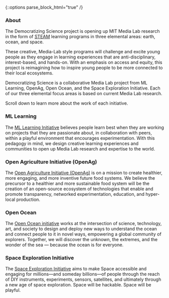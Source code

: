 {::options parse_block_html="true" /}
<section>
<h3>About</h3>
The Democratizing Science project is opening up MIT Media Lab research in the form of <a href="https://en.wikipedia.org/wiki/STEAM_fields/" target="_blank" class="sliding black">STEAM</a> learning programs in three elemental areas: earth, ocean, and space. 

These creative, Media-Lab style programs will challenge and excite young people as they engage in learning experiences that are anti-disciplinary, interest-based, and hands-on. With an emphasis on access and equity, this project is reimagining how to inspire young people to be more connected to their local ecosystems.

Democratizing Science is a collaborative Media Lab project from ML Learning, OpenAg, Open Ocean, and the Space Exploration Initiative. Each of our three elemental focus areas is based on current Media Lab research.

Scroll down to learn more about the work of each initiative.
</section>

<section class="red">
<h3>ML Learning</h3>
The <a href="https://learn.media.mit.edu/" target="_blank" class="sliding red">ML Learning Initiative</a> believes people learn best when they are working on projects that they are passionate about, in collaboration with peers, within a playful environment that encourages experimentation. With this pedagogy in mind, we design creative learning experiences and communities to open up Media Lab research and expertise to the world.
</section>

<section class="green">
<h3>Open Agriculture Initiative (OpenAg)</h3>
The <a href="https://www.media.mit.edu/groups/open-agriculture-openag/overview/" target="_blank" class="sliding green">Open Agriculture Initiative (OpenAg)</a> is on a mission to create healthier, more engaging, and more inventive future food systems. We believe the precursor to a healthier and more sustainable food system will be the creation of an open-source ecosystem of technologies that enable and promote transparency, networked experimentation, education, and hyper-local production.
</section>

<section class="blue">
<h3>Open Ocean</h3>
The <a href="https://www.media.mit.edu/groups/open-ocean/overview/" target="_blank" class="sliding blue">Open Ocean initiative</a> works at the intersection of science, technology, art, and society to design and deploy new ways to understand the ocean and connect people to it in novel ways, empowering a global community of explorers. Together, we will discover the unknown, the extremes, and the wonder of the sea — because the ocean is for everyone.
</section>

<section class="yellow">
<h3>Space Exploration Initiative</h3>
The <a href="https://www.media.mit.edu/groups/space-exploration/overview/" target="_blank" class="sliding yellow">Space Exploration Initiative</a> aims to make Space accessible and engaging for millions—and someday billions—of people through the reach of DIY instruments, experiments, sensors, satellites, and ultimately through a new age of space exploration. Space will be hackable. Space will be playful.
</section>